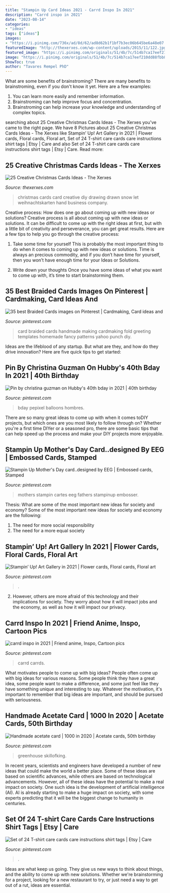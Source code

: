 ```yaml
---
title: "Stampin Up Card Ideas 2021 - Carrd Inspo In 2021"
description: "Carrd inspo in 2021"
date: "2023-08-14"
categories:
- "ideas"
tags: ["ideas"]
images:
- "https://i.pinimg.com/736x/ad/8d/62/ad8d62b1f1bf7b3ec06b645be6a48e07.jpg"
featuredImage: "http://thexerxes.com/wp-content/uploads/2015/11/122.jpg"
featured_image: "https://i.pinimg.com/originals/51/4b/7c/514b7ca17eef210dd88fbb852e399193.jpg"
image: "https://i.pinimg.com/originals/51/4b/7c/514b7ca17eef210dd88fbb852e399193.jpg"
ShowToc: true
author: "Tavares Rempel PhD"
---
```



What are some benefits of brainstroming?
There are many benefits to brainstroming, even if you don't know it yet. Here are a few examples: 
1. You can learn more easily and remember information. 
2. Brainstroming can help improve focus and concentration. 
3. Brainstroming can help increase your knowledge and understanding of complex topics.

	

		
searching about 25 Creative Christmas Cards Ideas - The Xerxes you've came to the right page. We have 8 Pictures about 25 Creative Christmas Cards Ideas - The Xerxes like Stampin’ Up! Art Gallery in 2021 | Flower cards, Floral cards, Floral art, Set of 24 T-shirt care cards care instructions shirt tags | Etsy | Care and also Set of 24 T-shirt care cards care instructions shirt tags | Etsy | Care. Read more:
		
    
## 25 Creative Christmas Cards Ideas - The Xerxes

<img loading=lazy src="http://thexerxes.com/wp-content/uploads/2015/11/122.jpg" onerror="this.onerror=null;this.src='https://tse2.mm.bing.net/th?id=OIP.QNQ-BSc199RXc-SfHDtTggHaLI&amp;pid=15.1';" alt="25 Creative Christmas Cards Ideas - The Xerxes">

_Source: thexerxes.com_

>christmas cards card creative diy drawing drawn snow let weihnachtskarten hand business company. 

	

Creative process: How does one go about coming up with new ideas or solutions?
Creative process is all about coming up with new ideas or solutions. It can be difficult to come up with the right ideas at first, but with a little bit of creativity and perseverance, you can get great results. Here are a few tips to help you go through the creative process:
1. Take some time for yourself 
This is probably the most important thing to do when it comes to coming up with new ideas or solutions. Time is always an precious commodity, and if you don’t have time for yourself, then you won’t have enough time for your Ideas or Solutions.

2. Write down your thoughts 
Once you have some ideas of what you want to come up with, it’s time to start brainstorming them.

    
## 35 Best Braided Cards Images On Pinterest | Cardmaking, Card Ideas And

<img loading=lazy src="https://i.pinimg.com/originals/51/4b/7c/514b7ca17eef210dd88fbb852e399193.jpg" onerror="this.onerror=null;this.src='https://tse1.mm.bing.net/th?id=OIP.TR-x5UbMfDvd8KPzbh7ABgHaJ3&amp;pid=15.1';" alt="35 best Braided Cards images on Pinterest | Cardmaking, Card ideas and">

_Source: pinterest.com_

>card braided cards handmade making cardmaking fold greeting templates homemade fancy patterns yahoo punch diy. 

	

Ideas are the lifeblood of any startup. But what are they, and how do they drive innovation? Here are five quick tips to get started: 

    
## Pin By Christina Guzman On Hubby&#039;s 40th Bday In 2021 | 40th Birthday

<img loading=lazy src="https://i.pinimg.com/736x/18/ac/d0/18acd0b933e9193c7561eba75d42d4b8.jpg" onerror="this.onerror=null;this.src='https://tse2.mm.bing.net/th?id=OIP.r3-W0Ze1dbaG2i99CUSRIgHaHS&amp;pid=15.1';" alt="Pin by christina guzman on Hubby&#039;s 40th bday in 2021 | 40th birthday">

_Source: pinterest.com_

>bday pepixel balloons hombres. 

	

There are so many great ideas to come up with when it comes toDIY projects, but which ones are you most likely to follow through on? Whether you're a first time DIYer or a seasoned pro, there are some basic tips that can help speed up the process and make your DIY projects more enjoyable.

    
## Stampin Up Mother&#039;s Day Card..designed By EEG | Embossed Cards, Stamped

<img loading=lazy src="https://i.pinimg.com/736x/5c/3f/74/5c3f74ec0fd4af56bdce56d216adcdfa.jpg" onerror="this.onerror=null;this.src='https://tse4.mm.bing.net/th?id=OIP.WxYrM3kJy3eJTYArqPaaeAHaJ_&amp;pid=15.1';" alt="Stampin Up Mother&#039;s Day card..designed by EEG | Embossed cards, Stamped">

_Source: pinterest.com_

>mothers stampin cartes eeg fathers stampinup embosser. 

	

Thesis: What are some of the most important new ideas for society and economy?
Some of the most important new ideas for society and economy are the following: 
1. The need for more social responsibility 
2. The need for a more equal society 

    
## Stampin’ Up! Art Gallery In 2021 | Flower Cards, Floral Cards, Floral Art

<img loading=lazy src="https://i.pinimg.com/736x/ad/8d/62/ad8d62b1f1bf7b3ec06b645be6a48e07.jpg" onerror="this.onerror=null;this.src='https://tse1.mm.bing.net/th?id=OIP.8mzl5HHIb47Qt5qAr5RnkAHaJ3&amp;pid=15.1';" alt="Stampin’ Up! Art Gallery in 2021 | Flower cards, Floral cards, Floral art">

_Source: pinterest.com_

>. 

	

2. However, others are more afraid of this technology and their implications for society. They worry about how it will impact jobs and the economy, as well as how it will impact our privacy. 

    
## Carrd Inspo In 2021 | Friend Anime, Inspo, Cartoon Pics

<img loading=lazy src="https://i.pinimg.com/736x/67/36/fb/6736fbf14111f2156a44ef62087a6f7c.jpg" onerror="this.onerror=null;this.src='https://tse1.mm.bing.net/th?id=OIP.iW-XiCFBGQ_v_riphKXq3AHaNm&amp;pid=15.1';" alt="carrd inspo in 2021 | Friend anime, Inspo, Cartoon pics">

_Source: pinterest.com_

>carrd carrds. 

	

What motivates people to come up with big ideas?
People often come up with big ideas for various reasons. Some people think they have a great idea, some people want to make a difference, and some just feel like they have something unique and interesting to say. Whatever the motivation, it's important to remember that big ideas are important, and should be pursued with seriousness.

    
## Handmade Acetate Card | 1000 In 2020 | Acetate Cards, 50th Birthday

<img loading=lazy src="https://i.pinimg.com/736x/ac/9f/fa/ac9ffac498c1a82e1ca97169c847963d.jpg" onerror="this.onerror=null;this.src='https://tse1.mm.bing.net/th?id=OIP.LU1yaJcrpwJbLUOPsQVxvgHaJ3&amp;pid=15.1';" alt="Handmade acetate card | 1000 in 2020 | Acetate cards, 50th birthday">

_Source: pinterest.com_

>greenhouse skillofking. 

	

In recent years, scientists and engineers have developed a number of new ideas that could make the world a better place. Some of these ideas are based on scientific advances, while others are based on technological advancements. However, all of these ideas have the potential to make a real impact on society. One such idea is the development of artificial intelligence (AI). AI is already starting to make a huge impact on society, with some experts predicting that it will be the biggest change to humanity in centuries.

    
## Set Of 24 T-shirt Care Cards Care Instructions Shirt Tags | Etsy | Care

<img loading=lazy src="https://i.pinimg.com/736x/29/2c/4f/292c4f4f85ed871a9d45e3e1958f5cc2.jpg" onerror="this.onerror=null;this.src='https://tse1.mm.bing.net/th?id=OIP.ONmE9Q6bJgd9zyE8gTg_QgHaJ4&amp;pid=15.1';" alt="Set of 24 T-shirt care cards care instructions shirt tags | Etsy | Care">

_Source: pinterest.com_

>. 

	

Ideas are what keep us going. They give us new ways to think about things, and the ability to come up with new solutions. Whether we're brainstorming for a project, looking for a new restaurant to try, or just need a way to get out of a rut, ideas are essential.

